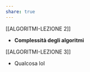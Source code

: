 ```yaml
---
share: true  
---
```

[[ALGORITMI-LEZIONE 2]] 
-  **Complessità degli algoritmi**

[[ALGORITMI-LEZIONE 3]]
- Qualcosa lol